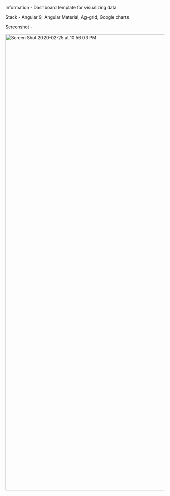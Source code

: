 Information - 
Dashboard template for visualizing data

Stack - 
Angular 9, Angular Material, Ag-grid, Google charts

Screenshot - 

<img width="1437" alt="Screen Shot 2020-02-25 at 10 56 03 PM" src="https://user-images.githubusercontent.com/18072449/75313584-dc841f00-5822-11ea-8875-9ffb08c4bc74.png">

